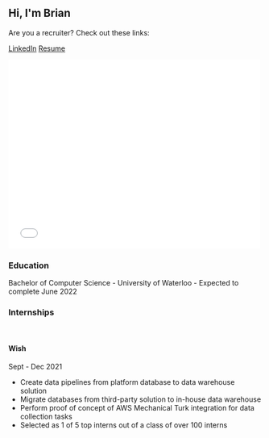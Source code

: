 ## Hi, I'm Brian

Are you a recruiter? Check out these links:

[LinkedIn](https://www.linkedin.com/in/brianvuong8/) <a href="Brian Vuong - Resume.pdf">Resume</a>

<embed src= "Brian Vuong - Resume.pdf" type="application/pdf" width= "500" height= "375">


### Education
Bachelor of Computer Science - University of Waterloo - Expected to complete June 2022

### Internships
<br>

#### Wish
Sept - Dec 2021
- Create data pipelines from platform database to data warehouse solution
- Migrate databases from third-party solution to in-house data warehouse
- Perform proof of concept of AWS Mechanical Turk integration for data collection tasks
- Selected as 1 of 5 top interns out of a class of over 100 interns






